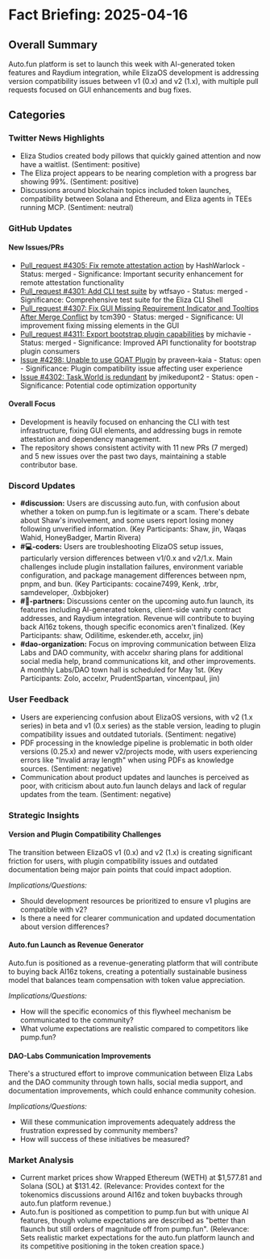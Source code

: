 # Fact Briefing: 2025-04-16

## Overall Summary
Auto.fun platform is set to launch this week with AI-generated token features and Raydium integration, while ElizaOS development is addressing version compatibility issues between v1 (0.x) and v2 (1.x), with multiple pull requests focused on GUI enhancements and bug fixes.

## Categories

### Twitter News Highlights
- Eliza Studios created body pillows that quickly gained attention and now have a waitlist. (Sentiment: positive)
- The Eliza project appears to be nearing completion with a progress bar showing 99%. (Sentiment: positive)
- Discussions around blockchain topics included token launches, compatibility between Solana and Ethereum, and Eliza agents in TEEs running MCP. (Sentiment: neutral)

### GitHub Updates

#### New Issues/PRs
- [Pull_request #4305: Fix remote attestation action](https://github.com/elizaos/eliza/pull/4305) by HashWarlock - Status: merged - Significance: Important security enhancement for remote attestation functionality
- [Pull_request #4301: Add CLI test suite](https://github.com/elizaos/eliza/pull/4301) by wtfsayo - Status: merged - Significance: Comprehensive test suite for the Eliza CLI Shell
- [Pull_request #4307: Fix GUI Missing Requirement Indicator and Tooltips After Merge Conflict](https://github.com/elizaos/eliza/pull/4307) by tcm390 - Status: merged - Significance: UI improvement fixing missing elements in the GUI
- [Pull_request #4311: Export bootstrap plugin capabilities](https://github.com/elizaos/eliza/pull/4311) by michavie - Status: merged - Significance: Improved API functionality for bootstrap plugin consumers
- [Issue #4298: Unable to use GOAT Plugin](https://github.com/elizaos/eliza/issues/4298) by praveen-kaia - Status: open - Significance: Plugin compatibility issue affecting user experience
- [Issue #4302: Task.World is redundant](https://github.com/elizaos/eliza/issues/4302) by jmikedupont2 - Status: open - Significance: Potential code optimization opportunity

#### Overall Focus
- Development is heavily focused on enhancing the CLI with test infrastructure, fixing GUI elements, and addressing bugs in remote attestation and dependency management.
- The repository shows consistent activity with 11 new PRs (7 merged) and 5 new issues over the past two days, maintaining a stable contributor base.

### Discord Updates
- **#discussion:** Users are discussing auto.fun, with confusion about whether a token on pump.fun is legitimate or a scam. There's debate about Shaw's involvement, and some users report losing money following unverified information. (Key Participants: Shaw, jin, Waqas Wahid, HoneyBadger, Martin Rivera)
- **#💻-coders:** Users are troubleshooting ElizaOS setup issues, particularly version differences between v1/0.x and v2/1.x. Main challenges include plugin installation failures, environment variable configuration, and package management differences between npm, pnpm, and bun. (Key Participants: cocaine7499, Kenk, .trbr, samdeveloper, .0xbbjoker)
- **#🥇-partners:** Discussions center on the upcoming auto.fun launch, its features including AI-generated tokens, client-side vanity contract addresses, and Raydium integration. Revenue will contribute to buying back AI16z tokens, though specific economics aren't finalized. (Key Participants: shaw, Odilitime, eskender.eth, accelxr, jin)
- **#dao-organization:** Focus on improving communication between Eliza Labs and DAO community, with accelxr sharing plans for additional social media help, brand communications kit, and other improvements. A monthly Labs/DAO town hall is scheduled for May 1st. (Key Participants: Zolo, accelxr, PrudentSpartan, vincentpaul, jin)

### User Feedback
- Users are experiencing confusion about ElizaOS versions, with v2 (1.x series) in beta and v1 (0.x series) as the stable version, leading to plugin compatibility issues and outdated tutorials. (Sentiment: negative)
- PDF processing in the knowledge pipeline is problematic in both older versions (0.25.x) and newer v2/projects mode, with users experiencing errors like "Invalid array length" when using PDFs as knowledge sources. (Sentiment: negative)
- Communication about product updates and launches is perceived as poor, with criticism about auto.fun launch delays and lack of regular updates from the team. (Sentiment: negative)

### Strategic Insights

#### Version and Plugin Compatibility Challenges
The transition between ElizaOS v1 (0.x) and v2 (1.x) is creating significant friction for users, with plugin compatibility issues and outdated documentation being major pain points that could impact adoption.

*Implications/Questions:*
  - Should development resources be prioritized to ensure v1 plugins are compatible with v2?
  - Is there a need for clearer communication and updated documentation about version differences?

#### Auto.fun Launch as Revenue Generator
Auto.fun is positioned as a revenue-generating platform that will contribute to buying back AI16z tokens, creating a potentially sustainable business model that balances team compensation with token value appreciation.

*Implications/Questions:*
  - How will the specific economics of this flywheel mechanism be communicated to the community?
  - What volume expectations are realistic compared to competitors like pump.fun?

#### DAO-Labs Communication Improvements
There's a structured effort to improve communication between Eliza Labs and the DAO community through town halls, social media support, and documentation improvements, which could enhance community cohesion.

*Implications/Questions:*
  - Will these communication improvements adequately address the frustration expressed by community members?
  - How will success of these initiatives be measured?

### Market Analysis
- Current market prices show Wrapped Ethereum (WETH) at $1,577.81 and Solana (SOL) at $131.42. (Relevance: Provides context for the tokenomics discussions around AI16z and token buybacks through auto.fun platform revenue.)
- Auto.fun is positioned as competition to pump.fun but with unique AI features, though volume expectations are described as "better than flaunch but still orders of magnitude off from pump.fun". (Relevance: Sets realistic market expectations for the auto.fun platform launch and its competitive positioning in the token creation space.)